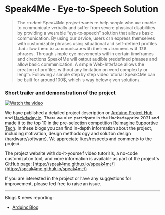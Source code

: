 # Speak4Me - Eye-to-Speech Solution

> The student Speak4Me project wants to help people who are unable to communicate verbally and suffer from severe physical disabilities by providing a wearable “eye-to-speech” solution that allows basic communication. By using our device, users can express themselves with customizable phrases using situational and self-defined profiles that allow them to communicate with their environment with 128 phrases. Through simple eye movements within certain timeframes and directions Speak4Me will output audible predefined phrases and allow basic communication. A simple Web-Interface allows the creation of profiles, without any limitation on word complexity or length. Following a simple step by step video tutorial Speak4Me can be built for around 100$, which is way below given solutions.

### Short trailer and demonstration of the project
[![Watch the video](https://user-images.githubusercontent.com/32959219/133938213-7a7e2456-da80-4135-9fb9-b234d3623db9.png)](https://vimeo.com/515013542)

We have published a detailed project description on [Arduino Project Hub](https://create.arduino.cc/projecthub/395569/eye-to-speech-module-7203f9?ref=user&ref_id=1136850&offset=0) and [Hackdaday.io](https://hackaday.io/project/180893-eye-to-speech-module). There we also participate in the Hackadayprize 2021 and made it to the top 10 in the pre-selection competition [Reimagine Supportive Tech](https://hackaday.com/2021/08/31/ten-winners-of-the-hackaday-prize-supportive-tech-challenge/). In these blogs you can find in-depth information about the project, including motivation, design methodology and solution design (hardware/software). We appreciate likes/respects and comments to the project. 

The project website with do-it-yourself video tutorials, a no-code customization tool, and more information is available as part of the project's GitHub page: [https://speak4me.github.io/speak4me/](https://speak4me.github.io/speak4me/)

If you are interested in the project or have any suggestions for improvement, please feel free to raise an issue.

---
Blogs & news reporting:

- [Arduino Blog](https://blog.arduino.cc/2021/09/01/speak4me-is-an-eye-to-speech-module-designed-to-assist-those-unable-to-communicate-verbally/)
